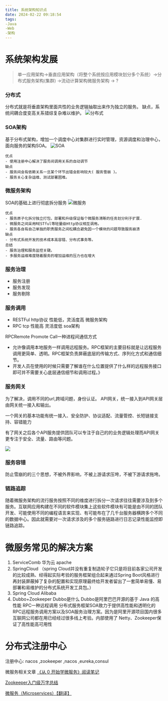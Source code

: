 ```yaml
---
title: 系统架构知识点
date: 2024-02-22 09:18:54
tags: 
-Java
-Web
-架构
---
```


# 系统架构发展

> 单一应用架构->垂直应用架构（将整个系统按应用模块划分多个系统）->分布式服务架构(集群) ->流动计算架构微服务架构 -> ?

### 分布式
分布式就是将垂直架构里面共性的业务逻辑抽取出来作为独立的服务。
    缺点，系统间耦合度变高关系错综复杂难以维护。
    ![分布式](http://681314.com/zb_users/upload/2023/05/20230505211930_68021jpg)

### SOA架构
基于分布式架构，增加一个调度中心对集群进行实时管理，资源调度和治理中心，面向服务的架构SOA。
    ![SOA](http://681314.com/zb_users/upload/2023/05/20230505211930_47905jpg)
    
    优点
    - 使用注册中心解决了服务间调用关系的自动调节
    缺点
    - 服务间会有依赖关系一旦某个环节出错会影响较大( 服务雪崩 )。
    - 服务关心复杂运维、测试部署困难。


### 微服务架构
   SOA的基础上进行彻底拆分服务
    ![微服务](http://681314.com/zb_users/upload/2023/05/20230505211930_66891jpg)
    
    优点
    - 服务原子化拆分独立打包，部署和升级保证每个微服务清晰的任务划分利于扩展.
    - 微服务之间采用RESTful等轻量级Http协议相互调用。
    - 服务各自有自己单独的职责服务之间松耦合避免因一个模块的问题导致服务崩溃
    缺点
    - 分布式系统开发的技术成本高容错、分布式事务等。
    总结
    - 服务治理和服务监控关键。
    - 多服务运维难度随着服务的增加运维的压力也在增大

### 服务治理
- 服务注册
- 服务发现
- 服务剔除


### 服务调用
- RESTFul http协议 性能低，灵活度高 微服务架构
- RPC     tcp 性能高 灵活度低  soa架构

RPCRemote Promote Call一种进程间通信方式
- 允许像调用本地服务一样调用远程服务。RPC框架的主要目标就是让远程服务调用更简单、透明。RPC框架负责屏蔽底层的传输方式、序列化方式和通信细节。
- 开发人员在使用的时候只需要了解谁在什么位置提供了什么样的远程服务接口即可并不需要关心底层通信细节和调用过程。》

### 服务网关

为了解决，调用不同的url,跨域问题，身份认证。
API网关，统一接入到API网关层由网关统一接入和输出。

一个网关的基本功能有统一接入、安全防护、协议适配、流量管控、长短链接支持、容错能力

有了网关之后各个API服务提供团队可以专注于自己的的业务逻辑处理而API网关更专注于安全、流量、路由等问题。

![](http://681314.com/zb_users/upload/2023/05/20230505211931_25292jpg)

### 服务容错
防止雪崩的的三个思想，不被外界影响，不被上游请求压垮，不被下游请求拖垮。

### 链路追踪
随着微服务架构的流行服务按照不同的维度进行拆分一次请求往往需要涉及到多个服务。互联网应用构建在不同的软件模块集上这些软件模块有可能是由不同的团队开发、可能使用不同的编程语言来实现、有可能布在了几千台服务器横跨多个不同的数据中心。因此就需要对一次请求涉及的多个服务链路进行日志记录性能监控即链路追踪。

# 微服务常见的解决方案

1. ServiceComb 华为云 apache
2. SpringCloud （spring Cloud并没有重复制造轮子它只是将目前各家公司开发的比较成熟、经得起实际考验的服务框架组合起来通过Spring Boot风格进行再封装屏蔽掉了复杂的配置和实现原理最终给开发者留出了一套简单易懂、易部署和易维护的分布式系统开发工具包。）
3. Spring Cloud Alibaba
4. Dubbo+Zookeeper 
   Dubbo是什么
   Dubbo是阿里巴巴开源的基于 Java 的高性能 RPC一种远程调用 分布式服务框架SOA致力于提供高性能和透明化的RPC远程服务调用方案以及SOA服务治理方案。因为是阿里开源项目国内很多互联网公司都在用已经经过很多线上考验。内部使用了 Netty、Zookeeper保证了高性能高可用性


# 分布式注册中心
注册中心: nacos ,zookeeper ,nacos ,eureka,consul

微服务相关文章
[《从 0 开始学微服务》阅读笔记](https://blog.stdioa.com/2019/03/geektime-microservice-notes/index.html)

[Zookeeper入门级万字总结](https://zhuanlan.zhihu.com/p/352301245)

[微服务（Microservices）【翻译】](https://cloud.tencent.com/developer/article/1034295)